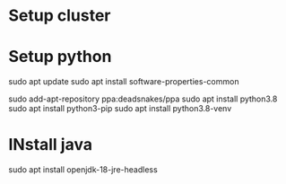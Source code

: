 # Setup cluster


# Setup python
sudo apt update
sudo apt install software-properties-common

sudo add-apt-repository ppa:deadsnakes/ppa
sudo apt install python3.8
sudo apt install python3-pip
sudo apt install python3.8-venv


# INstall java
sudo apt install openjdk-18-jre-headless